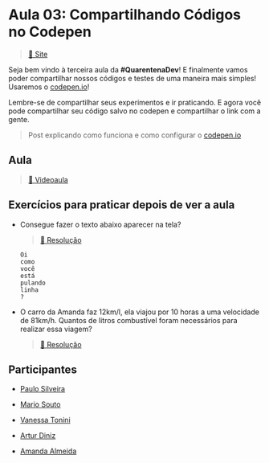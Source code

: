 # Aula 03: Compartilhando Códigos no Codepen

> [:link: Site](https://www.alura.com.br/quarentenadev/aula03-codepen "Site da aula 03")

Seja bem vindo à terceira aula da **#QuarentenaDev**!
E finalmente vamos poder compartilhar nossos códigos e testes de uma maneira mais simples!
Usaremos o [codepen.io](https://codepen.io "Site do codepen")!

Lembre-se de compartilhar seus experimentos e ir praticando.
E agora você pode compartilhar seu código salvo no codepen e compartilhar o link com a gente.

> Post explicando como funciona e como configurar o [codepen.io](https://www.alura.com.br/artigos/codepen-o-que-e-e-como-usar "Artigo")

## Aula

> [:link: Videoaula](https://www.youtube.com/watch?v=psaQD4cEhHs "Vídeo não listado no YouTube")

## Exercícios para praticar depois de ver a aula

- Consegue fazer o texto abaixo aparecer na tela?

  > [:dart: Resolução](exercicio_pula_linha.js "Código em JavaScript")

  ```text
  Oi
  como
  você
  está
  pulando
  linha
  ?
  ```

- O carro da Amanda faz 12km/l, ela viajou por 10 horas a uma velocidade de 81km/h.
  Quantos de litros combustível foram necessários para realizar essa viagem?

  > [:dart: Resolução](exercicio_viagem.js "Código em JavaScript")

## Participantes

- [Paulo Silveira](https://twitter.com/paulo_caelum "Perfil no Twitter")

- [Mario Souto](https://twitter.com/omariosouto "Perfil no Twitter")

- [Vanessa Tonini](https://twitter.com/vanessametonini "Perfil no Twitter")

- [Artur Diniz](https://twitter.com/artdiniz "Perfil no Twitter")

- [Amanda Almeida](https://www.instagram.com/theamandaalmeida "Perfil no Twitter")
